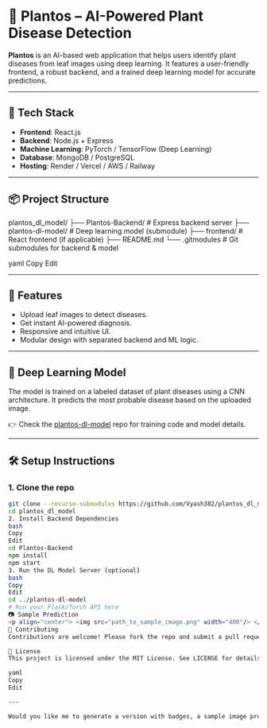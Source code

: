 # 🌿 Plantos – AI-Powered Plant Disease Detection

**Plantos** is an AI-based web application that helps users identify plant diseases from leaf images using deep learning. It features a user-friendly frontend, a robust backend, and a trained deep learning model for accurate predictions.

---

## 🔧 Tech Stack

- **Frontend**: React.js
- **Backend**: Node.js + Express
- **Machine Learning**: PyTorch / TensorFlow (Deep Learning)
- **Database**: MongoDB / PostgreSQL
- **Hosting**: Render / Vercel / AWS / Railway

---

## 📦 Project Structure

plantos_dl_model/
├── Plantos-Backend/ # Express backend server
├── plantos-dl-model/ # Deep learning model (submodule)
├── frontend/ # React frontend (if applicable)
├── README.md
└── .gitmodules # Git submodules for backend & model

yaml
Copy
Edit

---

## 🚀 Features

- Upload leaf images to detect diseases.
- Get instant AI-powered diagnosis.
- Responsive and intuitive UI.
- Modular design with separated backend and ML logic.

---

## 🧠 Deep Learning Model

The model is trained on a labeled dataset of plant diseases using a CNN architecture. It predicts the most probable disease based on the uploaded image.

👉 Check the [plantos-dl-model](https://github.com/Vyash382/plantos-dl-model) repo for training code and model details.

---

## 🛠️ Setup Instructions

### 1. Clone the repo

```bash
git clone --recurse-submodules https://github.com/Vyash382/plantos_dl_model.git
cd plantos_dl_model
2. Install Backend Dependencies
bash
Copy
Edit
cd Plantos-Backend
npm install
npm start
3. Run the DL Model Server (optional)
bash
Copy
Edit
cd ../plantos-dl-model
# Run your Flask/Torch API here
📷 Sample Prediction
<p align="center"> <img src="path_to_sample_image.png" width="400"/> </p>
🙌 Contributing
Contributions are welcome! Please fork the repo and submit a pull request.

📄 License
This project is licensed under the MIT License. See LICENSE for details.

yaml
Copy
Edit

---

Would you like me to generate a version with badges, a sample image preview, or installation commands for the D
